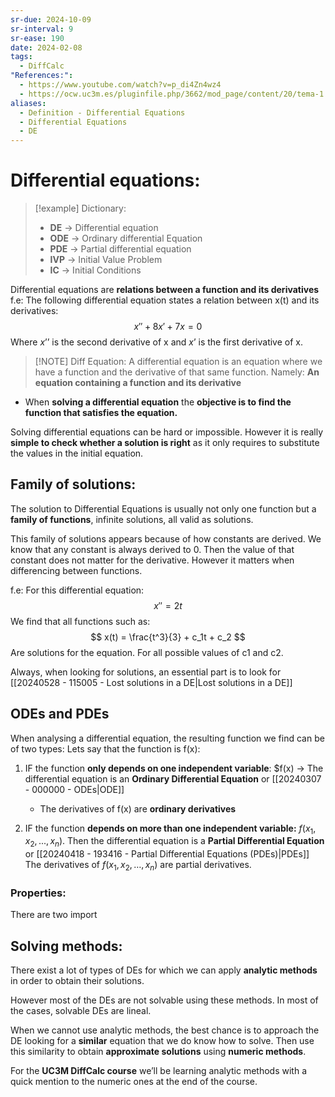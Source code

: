 ```yaml
---
sr-due: 2024-10-09
sr-interval: 9
sr-ease: 190
date: 2024-02-08
tags:
  - DiffCalc
"References:":
  - https://www.youtube.com/watch?v=p_di4Zn4wz4
  - https://ocw.uc3m.es/pluginfile.php/3662/mod_page/content/20/tema-1.pdf
aliases:
  - Definition - Differential Equations
  - Differential Equations
  - DE
---
```

# Differential equations:

> [!example] Dictionary:
>+ **DE** → Differential equation
>+ **ODE** → Ordinary differential Equation
>+ **PDE** → Partial differential equation
>+ **IVP** → Initial Value Problem
>+ **IC** → Initial Conditions

Differential equations are **relations between a function and its derivatives**
f.e: 
	The following differential equation states a relation between x(t) and its derivatives:
	$$
	x'' + 8x' + 7x = 0
	$$
	Where $x’’$ is the second derivative of x and $x’$ is the first derivative of x. 

> [!NOTE] Diff Equation: 
> A differential equation is an equation where we have a function and the derivative of that same function. Namely: **An equation containing a function and its derivative** 

+ When **solving a differential equation** the **objective is to find the function that satisfies the equation.** 

Solving differential equations can be hard or impossible. However it is really **simple to check whether a solution is right** as it only requires to substitute the values in the initial equation. 

## Family of solutions:

The solution to Differential Equations is usually not only one function but a **family of functions**, infinite solutions, all valid as solutions. 

This family of solutions appears because of how constants are derived. We know that any constant is always derived to 0. Then the value of that constant does not matter for the derivative. However it matters when differencing between functions.

f.e: 
	For this differential equation: 
	$$
	x'' = 2t
	$$
	We find that all functions such as: 
	$$
	x(t) = \frac{t^3}{3} + c_1t + c_2
	$$
	Are solutions for the equation. For all possible values of c1 and c2.

Always, when looking for solutions, an essential part is to look for [[20240528 - 115005 - Lost solutions in a DE|Lost solutions in a DE]]

## ODEs and PDEs
When analysing a differential equation, the resulting function we find can be of two types: 
Lets say that the function is f(x):
1. IF the function **only depends on one independent variable**: $f(x) → The differential equation is an **Ordinary Differential Equation** or [[20240307 - 000000 - ODEs|ODE]]
	+ The derivatives of f(x) are **ordinary derivatives**
   
2. IF the function **depends on more than one independent variable:** $f(x_1,x_2,...,x_n)$. 
   Then the differential equation is a **Partial Differential Equation** or [[20240418 - 193416 - Partial Differential Equations (PDEs)|PDEs]]
   The derivatives of $f(x_1,x_2,…,x_n)$ are partial derivatives. 
### Properties:
There are two import

## Solving methods: 

There exist a lot of types of DEs for which we can apply **analytic methods** in order to obtain their solutions. 

However most of the DEs are not solvable using these methods. In most of the cases, solvable DEs are lineal.

When we cannot use analytic methods, the best chance is to approach the DE looking for a **similar** equation that we do know how to solve. Then use this similarity to obtain **approximate solutions** using **numeric methods**. 

For the **UC3M DiffCalc course** we’ll be learning analytic methods with a quick mention to the numeric ones at the end of the course. 